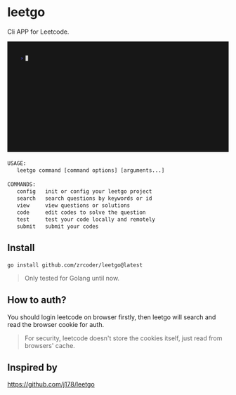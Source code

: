 # leetgo

Cli APP for Leetcode.

![examples](example.gif)

```shell
USAGE:
   leetgo command [command options] [arguments...]

COMMANDS:
   config   init or config your leetgo project
   search   search questions by keywords or id
   view     view questions or solutions
   code     edit codes to solve the question
   test     test your code locally and remotely
   submit   submit your codes
```

## Install

```shell
go install github.com/zrcoder/leetgo@latest
```

> Only tested for Golang until now.

## How to auth?

You should login leetcode on browser firstly, then leetgo will search and read the browser cookie for auth.

> For security, leetcode doesn't store the cookies itself, just read from browsers' cache.

## Inspired by

<https://github.com/j178/leetgo>
